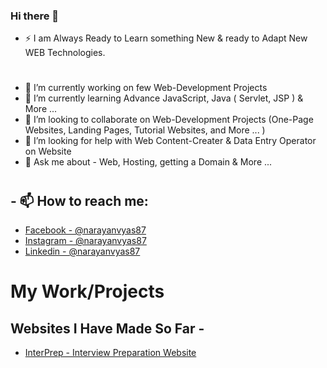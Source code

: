 ### Hi there 👋

- ⚡ I am Always Ready to Learn something New & ready to Adapt New WEB Technologies.
#
- 🔭 I’m currently working on few Web-Development Projects
- 🌱 I’m currently learning Advance JavaScript, Java ( Servlet, JSP ) & More ...
- 👯 I’m looking to collaborate on Web-Development Projects (One-Page Websites, Landing Pages, Tutorial Websites, and More ... )
- 🤔 I’m looking for help with Web Content-Creater & Data Entry Operator on Website
- 💬 Ask me about - Web, Hosting, getting a Domain & More ...
#
#
## - 📫 How to reach me:
* [Facebook - @narayanvyas87](https://facebook.com/narayanvyas87) 
* [Instagram - @narayanvyas87](https://instagram.com/narayanvyas87)
* [Linkedin - @narayanvyas87](https://www.linkedin.com/in/narayanvyas87/)
# 
# 
# My Work/Projects
## Websites I Have Made So Far -
- [InterPrep - Interview Preparation Website ](https://rahul-sharma-github.github.io/Interview-Preparation-Website/)



